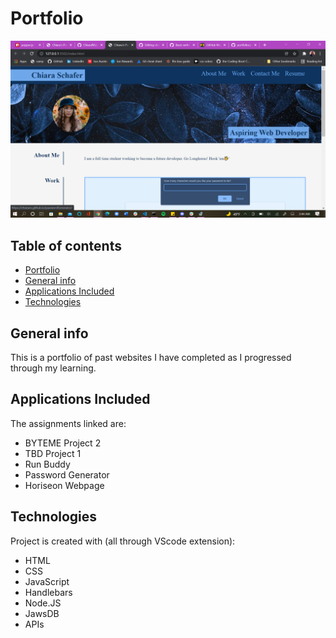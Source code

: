 # Portfolio

![portfolio](/assets/images/portfolio-screenshot.png)
## Table of contents
* [Portfolio](https://chiarans.github.io/portfolio/)
* [General info](#general-info)
* [Applications Included](#applications-included)
* [Technologies](#technologies)

## General info
This is a portfolio of past websites I have completed as I progressed through my learning.
## Applications Included
The assignments linked are:
* BYTEME Project 2
* TBD Project 1
* Run Buddy
* Password Generator
* Horiseon Webpage
	
## Technologies
Project is created with (all through VScode extension):
* HTML
* CSS
* JavaScript
* Handlebars
* Node.JS
* JawsDB
* APIs 
	
